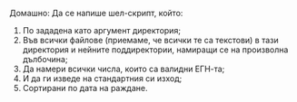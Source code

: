 Домашно: Да се напише шел-скрипт, който:
1. По зададена като аргумент директория;
2. Във всички файлове (приемаме, че всички те са текстови) в тази директория и нейните поддиректории, намиращи се на произволна дълбочина;
3. Да намери всички числа, които са валидни ЕГН-та;
4. И да ги изведе на стандартния си изход;
5. Сортирани по дата на раждане.
